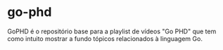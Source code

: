 # go-phd
GoPHD é o repositório base para a playlist de vídeos "Go PHD" que tem como intuito mostrar a fundo tópicos relacionados à linguagem Go.
